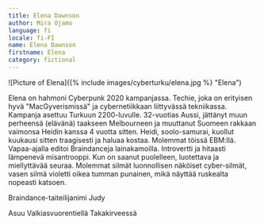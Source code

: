 ```yaml
---
title: Elena Dawnson
author: Mira Ojamo
language: fi
locale: fi-FI
name: Elena Dawnson
firstname: Elena
category: fictional
---
```

![Picture of Elena]({% include images/cyberturku/elena.jpg %} "Elena")

Elena on hahmoni Cyberpunk 2020 kampanjassa. Techie, joka on erityisen hyvä "MacGyverismissä" ja cybernetiikkaan liittyvässä tekniikassa. Kampanja asettuu Turkuun 2200-luvulle.
32-vuotias Aussi, jättänyt muun perheensä (elävänä) taakseen Melbourneen ja muuttanut Suomeen rakkaan vaimonsa Heidin kanssa 4 vuotta sitten. Heidi, soolo-samurai, kuollut
kuukausi sitten traagisesti ja haluaa kostaa. Molemmat töissä EBM:llä. Vapaa-ajalla editoi Braindanceja lainakamoilla. Introvertti ja hitaasti lämpenevä misantrooppi. Kun on
saanut puolelleen, luotettava ja miellyttävää seuraa. Molemmat silmät luonnollisen näköiset cyber-silmät, vasen silmä violetti oikea tumman punainen, mikä näyttää ruskealta
nopeasti katsoen.

Braindance-taiteilijanimi Judy

Asuu Valkiasvuorentiellä Takakirveessä